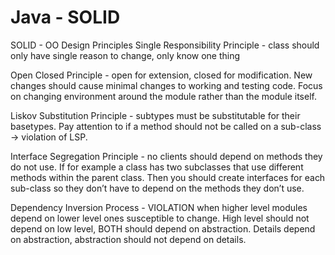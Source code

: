# Java - SOLID
SOLID - OO Design Principles 
Single Responsibility Principle - class should only have single reason to change, only know one thing

Open Closed Principle - open for extension, closed for modification. New changes should cause minimal changes to working and testing code.  Focus on changing environment around the module rather than the module itself.

Liskov Substitution Principle - subtypes must be substitutable for their basetypes. Pay attention to if a method should not be called on a sub-class -> violation of LSP.

Interface Segregation Principle - no clients should depend on methods they do not use.  If for example a class has two subclasses that use different methods within the parent class.  Then you should create interfaces for each sub-class so they don’t have to depend on the methods they don’t use.  

Dependency Inversion Process - VIOLATION when higher level modules depend on lower level ones susceptible to change.  High level should not depend on low level, BOTH should depend on abstraction.  Details depend on abstraction, abstraction should not depend on details.  

